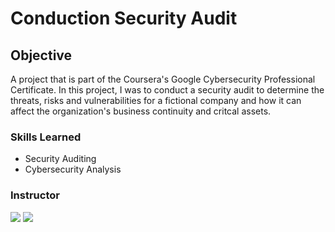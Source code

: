# Conduction Security Audit

## Objective

A project that is part of the Coursera's Google Cybersecurity Professional Certificate. In this project, I was to conduct a security audit to determine the threats, risks and vulnerabilities for a fictional company and how it can affect the organization's business continuity and critcal assets.

### Skills Learned

- Security Auditing
- Cybersecurity Analysis

### Instructor
<div>
  <img src="https://img.shields.io/badge/-Google-4285F4?style=for-the-badge&logo=Google&logoColor=white" />
  <img src="https://img.shields.io/badge/-Coursera-0056D2?style=for-the-badge&logo=Coursera&logoColor=white" />


</div>
